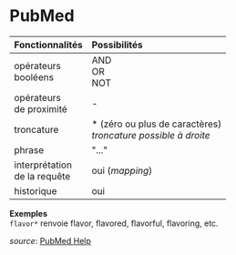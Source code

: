 # PubMed

| Fonctionnalités | Possibilités |
| :-------- | :---- |
| opérateurs<br/>booléens | AND<br/>OR<br/>NOT |
| opérateurs<br/>de proximité | - |
| troncature | \* (zéro ou plus de caractères) <br/> *troncature possible à droite*|
| phrase | "..." |
| interprétation<br/>de la requête | oui (*mapping*) |
| historique | oui |

**Exemples**   
`flavor*` renvoie flavor, flavored, flavorful, flavoring, etc.   

*source*: [PubMed Help](https://www.ncbi.nlm.nih.gov/books/NBK3827/)

